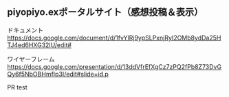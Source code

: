 ## piyopiyo.exポータルサイト（感想投稿＆表示）

ドキュメント
https://docs.google.com/document/d/1fvYlRj9ypSLPxnjRyI2OMb8ydDa25HTJ4ed6HXG32IU/edit#

ワイヤーフレーム
https://docs.google.com/presentation/d/13ddVfrEfXgCz7zPQ2fPb8Z73DvGQy6f5NbOBHmfIp3I/edit#slide=id.p

PR test
